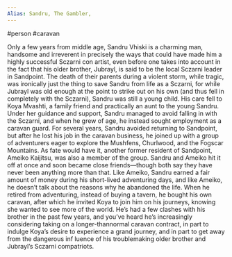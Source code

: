 ```yaml
---
Alias: Sandru, The Gambler,
---
```


#person #caravan

Only a few years from middle age, Sandru Vhiski is a charming man, handsome and irreverent in precisely the ways that could have made him a highly successful Sczarni con artist, even before one takes into account in the fact that his older brother, Jubrayl, is said to be the local Sczarni leader in Sandpoint. The death of their parents during a violent storm, while tragic, was ironically just the thing to save Sandru from life as a Sczarni, for while Jubrayl was old enough at the point to strike out on his own (and thus fell in completely with the Sczarni), Sandru was still a young child. His care fell to Koya Mvashti, a family friend and practically an aunt to the young Sandru. Under her guidance and support, Sandru managed to avoid falling in with the Sczarni, and when he grew of age, he instead sought employment as a caravan guard. For several years, Sandru avoided returning to Sandpoint, but after he lost his job in the caravan business, he joined up with a group of adventurers eager to explore the Mushfens, Churlwood, and the Fogscar Mountains. As fate would have it, another former resident of Sandpoint, Ameiko Kaijitsu, was also a member of the group. Sandru and Ameiko hit it off at once and soon became close friends—though both say they have never been anything more than that. Like Ameiko, Sandru earned a fair amount of money during his short-lived adventuring days, and like Ameiko, he doesn’t talk about the reasons why he abandoned the life. When he retired from adventuring, instead of buying a tavern, he bought his own caravan, after which he invited Koya to join him on his journeys, knowing she wanted to see more of the world. He’s had a few clashes with his brother in the past few years, and you’ve heard he’s increasingly considering taking on a longer-thannormal caravan contract, in part to indulge Koya’s desire to experience a grand journey, and in part to get away from the dangerous inf luence of his troublemaking older brother and Jubrayl’s Sczarni compatriots.